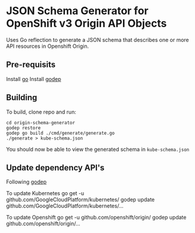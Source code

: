JSON Schema Generator for OpenShift v3 Origin API Objects
=========================================================

Uses Go reflection to generate a JSON schema that describes one or more 
API resources in Openshift Origin.

Pre-requisits
-------------

Install [go](https://golang.org/doc/install) 
Install [godep](https://github.com/GoogleCloudPlatform/kubernetes/blob/master/docs/devel/development.md#godep-and-dependency-management)

Building
--------
To build, clone repo and run:  

```
cd origin-schema-generator
godep restore
godep go build ./cmd/generate/generate.go  
./generate > kube-schema.json  
```

You should now be able to view the generated schema in `kube-schema.json`

Update dependency API's
-----------------------

Following [godep](https://github.com/tools/godep/blob/master/Readme.md)

To update Kubernetes
go get -u github.com/GoogleCloudPlatform/kubernetes/
godep update github.com/GoogleCloudPlatform/kubernetes/...

To update Openshift
go get -u github.com/openshift/origin/
godep update github.com/openshift/origin/...

